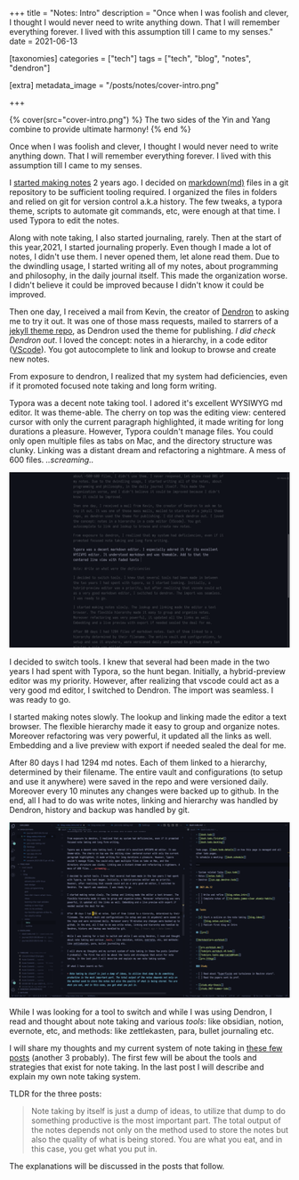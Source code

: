 +++
title = "Notes: Intro"
description = "Once when I was foolish and clever, I thought I would never need to write anything down. That I will remember everything forever. I lived with this assumption till I came to my senses."
date = 2021-06-13

[taxonomies]
categories = ["tech"]
tags = ["tech", "blog", "notes", "dendron"]

[extra]
metadata_image = "/posts/notes/cover-intro.png"

+++

{% cover(src="cover-intro.png") %}
The two sides of the Yin and Yang combine to provide ultimate harmony!
{% end %}

Once when I was foolish and clever, I thought I would never need to write anything down. That I will remember everything forever. I lived with this assumption till I came to my senses.

I [started making notes](link-to-prev-post) 2 years ago. I decided on [markdown(md)](https://www.markdownguide.org/) files in a git repository to be sufficient tooling required. I organized the files in folders and relied on git for version control a.k.a history. The few tweaks, a typora theme, scripts to automate git commands, etc, were enough at that time. I used Typora to edit the notes.

Along with note taking, I also started journaling, rarely. Then at the start of this year,2021, I started journaling properly. Even though I made a lot of notes, I didn't use them. I never opened them, let alone read them. Due to the dwindling usage, I started writing all of my notes, about programming and philosophy, in the daily journal itself. This made the organization worse. I didn't believe it could be improved because I didn't know it could be improved.

Then one day, I received a mail from Kevin, the creator of [Dendron](https://www.dendron.so/) to asking me to try it out. It was one of those mass requests, mailed to starrers of a [jekyll theme repo](https://pmarsceill.github.io/just-the-docs/), as Dendron used the theme for publishing. _I did check Dendron out_. I loved the concept: notes in a hierarchy, in a code editor ([VScode](https://code.visualstudio.com/)). You got autocomplete to link and lookup to browse and create new notes.

From exposure to dendron, I realized that my system had deficiencies, even if it promoted focused note taking and long form writing.

Typora was a decent note taking tool. I adored it's excellent WYSIWYG md editor. It was theme-able. The cherry on top was the editing view: centered cursor with only the current paragraph highlighted, it made writing for long durations a pleasure. However, Typora couldn't manage files. You could only open multiple files as tabs on Mac, and the directory structure was clunky. Linking was a distant dream and refactoring a nightmare. A mess of 600 files. _..screaming.._

![Typora](./typora-notes.png)

I decided to switch tools. I knew that several had been made in the two years I had spent with Typora, so the hunt began. Initially, a hybrid-preview editor was my priority. However, after realizing that vscode could act as a very good md editor, I switched to Dendron. The import was seamless. I was ready to go.

I started making notes slowly. The lookup and linking made the editor a text browser. The flexible hierarchy made it easy to group and organize notes. Moreover refactoring was very powerful, it updated all the links as well. Embedding and a live preview with export if needed sealed the deal for me.

After 80 days I had 1294 md notes. Each of them linked to a hierarchy, determined by their filename. The entire vault and configurations (to setup and use it anywhere) were saved in the repo and were versioned daily. Moreover every 10 minutes any changes were backed up to github. In the end, all I had to do was write notes, linking and hierarchy was handled by Dendron, history and backup was handled by git.

![dendron](./dendron-notes-intro.png)

While I was looking for a tool to switch and while I was using Dendron, I read and thought about note taking and various _tools_: like obsidian, notion, evernote, etc, and methods: like zettlekasten, para, bullet journaling etc.

I will share my thoughts and my current system of note taking in [these few posts](../notes/) (another 3 probably). The first few will be about the tools and strategies that exist for note taking. In the last post I will describe and explain my own note taking system.

TLDR for the three posts:

> Note taking by itself is just a dump of ideas, to utilize that dump to do something productive is the most important part. The total output of the notes depends not only on the method used to store the notes but also the quality of what is being stored. You are what you eat, and in this case, you get what you put in.

The explanations will be discussed in the posts that follow.
